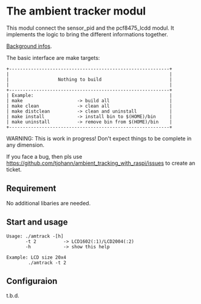 The ambient tracker modul
=========================

This modul connect the sensor_pid and the pcf8475_lcdd modul. It implements the logic to bring the different informations together.

[Background infos](../Documentation/knowledge_base.md).

The basic interface are make targets:

    +-----------------------------------------------------------+
    |                                                           |
    |                  Nothing to build                         |
    |                                                           |
    +-----------------------------------------------------------+
    | Example:                                                  |
    | make                    -> build all                      |
    | make clean              -> clean all                      |
    | make distclean          -> clean and uninstall            |
    | make install            -> install bin to $(HOME)/bin     |
    | make uninstall          -> remove bin from $(HOME)/bin    |
    +-----------------------------------------------------------+

WARNING: This is work in progress! Don't expect things to be complete in any dimension.

If you face a bug, then pls use https://github.com/tjohann/ambient_tracking_with_raspi/issues to create an ticket.


Requirement
-----------

No additional libaries are needed.


Start and usage
---------------

```
Usage: ./amtrack -[h]
       -t 2          -> LCD1602(:1)/LCD2004(:2)
       -h            -> show this help

Example: LCD size 20x4
        ./amtrack -t 2
```


Configuraion
------------

t.b.d.
